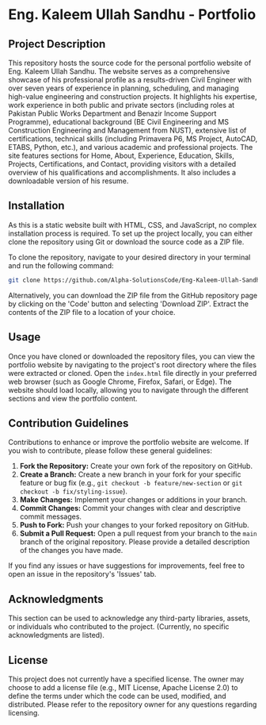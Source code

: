 # Eng. Kaleem Ullah Sandhu - Portfolio

## Project Description

This repository hosts the source code for the personal portfolio website of Eng. Kaleem Ullah Sandhu. The website serves as a comprehensive showcase of his professional profile as a results-driven Civil Engineer with over seven years of experience in planning, scheduling, and managing high-value engineering and construction projects. It highlights his expertise, work experience in both public and private sectors (including roles at Pakistan Public Works Department and Benazir Income Support Programme), educational background (BE Civil Engineering and MS Construction Engineering and Management from NUST), extensive list of certifications, technical skills (including Primavera P6, MS Project, AutoCAD, ETABS, Python, etc.), and various academic and professional projects. The site features sections for Home, About, Experience, Education, Skills, Projects, Certifications, and Contact, providing visitors with a detailed overview of his qualifications and accomplishments. It also includes a downloadable version of his resume.

## Installation

As this is a static website built with HTML, CSS, and JavaScript, no complex installation process is required. To set up the project locally, you can either clone the repository using Git or download the source code as a ZIP file.

To clone the repository, navigate to your desired directory in your terminal and run the following command:

```bash
git clone https://github.com/Alpha-SolutionsCode/Eng-Kaleem-Ullah-Sandhu.git
```

Alternatively, you can download the ZIP file from the GitHub repository page by clicking on the 'Code' button and selecting 'Download ZIP'. Extract the contents of the ZIP file to a location of your choice.

## Usage

Once you have cloned or downloaded the repository files, you can view the portfolio website by navigating to the project's root directory where the files were extracted or cloned. Open the `index.html` file directly in your preferred web browser (such as Google Chrome, Firefox, Safari, or Edge). The website should load locally, allowing you to navigate through the different sections and view the portfolio content.

## Contribution Guidelines

Contributions to enhance or improve the portfolio website are welcome. If you wish to contribute, please follow these general guidelines:

1.  **Fork the Repository:** Create your own fork of the repository on GitHub.
2.  **Create a Branch:** Create a new branch in your fork for your specific feature or bug fix (e.g., `git checkout -b feature/new-section` or `git checkout -b fix/styling-issue`).
3.  **Make Changes:** Implement your changes or additions in your branch.
4.  **Commit Changes:** Commit your changes with clear and descriptive commit messages.
5.  **Push to Fork:** Push your changes to your forked repository on GitHub.
6.  **Submit a Pull Request:** Open a pull request from your branch to the `main` branch of the original repository. Please provide a detailed description of the changes you have made.

If you find any issues or have suggestions for improvements, feel free to open an issue in the repository's 'Issues' tab.

## Acknowledgments

This section can be used to acknowledge any third-party libraries, assets, or individuals who contributed to the project. (Currently, no specific acknowledgments are listed).

## License

This project does not currently have a specified license. The owner may choose to add a license file (e.g., MIT License, Apache License 2.0) to define the terms under which the code can be used, modified, and distributed. Please refer to the repository owner for any questions regarding licensing.
